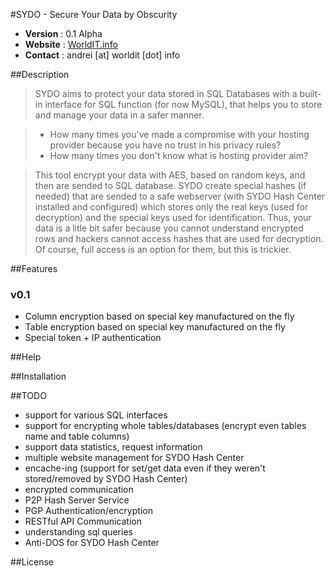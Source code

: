 #SYDO - Secure Your Data by Obscurity
* __Version__ : 0.1 Alpha
* __Website__ : [WorldIT.info](http://www.worldit.info)
* __Contact__ : andrei [at] worldit [dot] info

##Description

> SYDO aims to protect your data stored in SQL Databases with a built-in interface for SQL function (for now MySQL), that helps you to store and manage your data in a safer manner. 

> * How many times you've made a compromise with your hosting provider because you have no trust in his privacy rules? 
> * How many times you don't know what is hosting provider aim? 

> This tool encrypt your data with AES, based on random keys, and then are sended to SQL database. SYDO create special hashes (if needed) that are sended to a safe webserver (with SYDO Hash Center installed and configured) which stores only the real keys (used for decryption) and the special keys used for identification. Thus, your data is a litle bit safer because you cannot understand encrypted rows and hackers cannot access hashes that are used for decryption. Of course, full access is an option for them, but this is trickier. 


##Features
### v0.1 
  - Column encryption based on special key manufactured on the fly
  - Table encryption based on special key manufactured on the fly
  - Special token + IP authentication

##Help

##Installation

##TODO
- support for various SQL interfaces
- support for encrypting whole tables/databases (encrypt even tables name and table columns)
- support data statistics, request information
- multiple website management for SYDO Hash Center
- encache-ing (support for set/get data even if they weren't stored/removed by SYDO Hash Center)
- encrypted communication
- P2P Hash Server Service
- PGP Authentication/encryption
- RESTful API Communication
- understanding sql queries
- Anti-DOS for SYDO Hash Center

##License